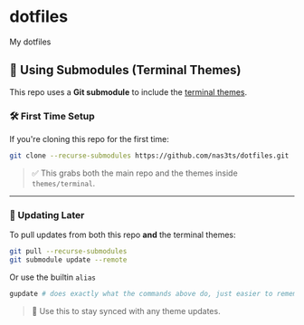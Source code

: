 # dotfiles
My dotfiles

## 🧩 Using Submodules (Terminal Themes)

This repo uses a **Git submodule** to include the [terminal themes](https://github.com/nas3ts/terminal-themes).

### 🛠 First Time Setup

If you're cloning this repo for the first time:

```bash
git clone --recurse-submodules https://github.com/nas3ts/dotfiles.git
```

> ✅ This grabs both the main repo and the themes inside `themes/terminal`.

---

### 🔁 Updating Later

To pull updates from both this repo **and** the terminal themes:
```bash
git pull --recurse-submodules
git submodule update --remote
```
Or use the builtin `alias`
```bash
gupdate # does exactly what the commands above do, just easier to remember
```

> 🔄 Use this to stay synced with any theme updates.

